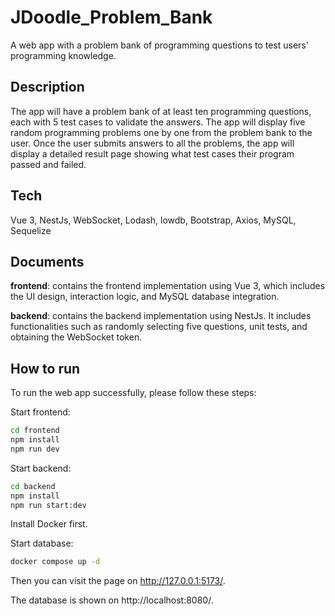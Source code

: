 # JDoodle_Problem_Bank

A web app with a problem bank of programming questions to test users' programming knowledge.

## Description
The app will have a problem bank of at least ten programming questions, each with 5 test cases to validate the answers. The app will display five random programming problems one by one from the problem bank to the user. Once the user submits answers to all the problems, the app will display a detailed result page showing what test cases their program passed and failed.

## Tech
Vue 3, NestJs, WebSocket, Lodash, lowdb, Bootstrap, Axios, MySQL, Sequelize

## Documents
**frontend**: contains the frontend implementation using Vue 3, which includes the UI design, interaction logic, and MySQL database integration.

**backend**: contains the backend implementation using NestJs. It includes functionalities such as randomly selecting five questions, unit tests, and obtaining the WebSocket token.

## How to run
To run the web app successfully, please follow these steps:

Start frontend:
```bash
cd frontend
npm install
npm run dev
```

Start backend:
```bash
cd backend
npm install
npm run start:dev
```

Install Docker first.

Start database:
```bash
docker compose up -d
```

Then you can visit the page on http://127.0.0.1:5173/.

The database is shown on http://localhost:8080/.
